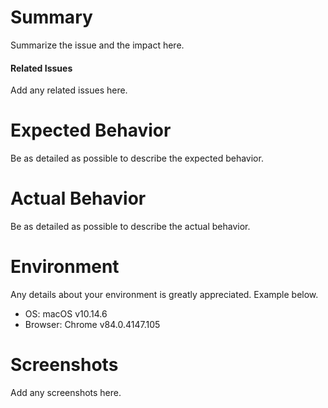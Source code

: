 # Summary

Summarize the issue and the impact here.

#### Related Issues

Add any related issues here.

# Expected Behavior

Be as detailed as possible to describe the expected behavior.

# Actual Behavior

Be as detailed as possible to describe the actual behavior.

# Environment

Any details about your environment is greatly appreciated. Example below.

- OS: macOS v10.14.6
- Browser: Chrome v84.0.4147.105

# Screenshots

Add any screenshots here.
